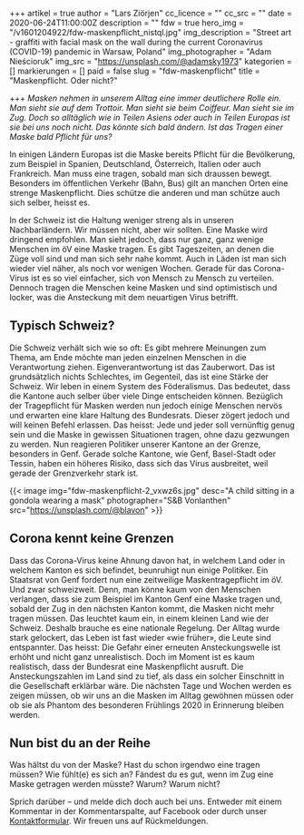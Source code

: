 +++
artikel = true
author = "Lars Ziörjen"
cc_licence = ""
cc_src = ""
date = 2020-06-24T11:00:00Z
description = ""
fdw = true
hero_img = "/v1601204922/fdw-maskenpflicht_nistql.jpg"
img_description = "Street art - graffiti with facial mask on the wall during the current Coronavirus (COVID-19) pandemic in Warsaw, Poland"
img_photographer = "Adam Nieścioruk"
img_src = "https://unsplash.com/@adamsky1973"
kategorien = []
markierungen = []
paid = false
slug = "fdw-maskenpflicht"
title = "Maskenpflicht. Oder nicht?"

+++
_Masken nehmen in unserem Alltag eine immer deutlichere Rolle ein. Man sieht sie auf dem Trottoir. Man sieht sie beim Coiffeur. Man sieht sie im Zug. Doch so alltäglich wie in Teilen Asiens oder auch in Teilen Europas ist sie bei uns noch nicht. Das könnte sich bald ändern. Ist das Tragen einer Maske bald Pflicht für uns?_

In einigen Ländern Europas ist die Maske bereits Pflicht für die Bevölkerung, zum Beispiel in Spanien, Deutschland, Österreich, Italien oder auch Frankreich. Man muss eine tragen, sobald man sich draussen bewegt. Besonders im öffentlichen Verkehr (Bahn, Bus) gilt an manchen Orten eine strenge Maskenpflicht. Dies schütze die anderen und man schütze auch sich selber, heisst es.

In der Schweiz ist die Haltung weniger streng als in unseren Nachbarländern. Wir müssen nicht, aber wir sollten. Eine Maske wird dringend empfohlen. Man sieht jedoch, dass nur ganz, ganz wenige Menschen im öV eine Maske tragen. Es gibt Tageszeiten, an denen die Züge voll sind und man sich sehr nahe kommt. Auch in Läden ist man sich wieder viel näher, als noch vor wenigen Wochen. Gerade für das Corona-Virus ist es so viel einfacher, sich von Mensch zu Mensch zu verteilen. Dennoch tragen die Menschen keine Masken und sind optimistisch und locker, was die Ansteckung mit dem neuartigen Virus betrifft.

## Typisch Schweiz?

Die Schweiz verhält sich wie so oft: Es gibt mehrere Meinungen zum Thema, am Ende möchte man jeden einzelnen Menschen in die Verantwortung ziehen. Eigenverantwortung ist das Zauberwort. Das ist grundsätzlich nichts Schlechtes, im Gegenteil, das ist eine Stärke der Schweiz. Wir leben in einem System des Föderalismus. Das bedeutet, dass die Kantone auch selber über viele Dinge entscheiden können. Bezüglich der Tragepflicht für Masken werden nun jedoch einige Menschen nervös und erwarten eine klare Haltung des Bundesrats. Dieser zögert jedoch und will keinen Befehl erlassen. Das heisst: Jede und jeder soll vernünftig genug sein und die Maske in gewissen Situationen tragen, ohne dazu gezwungen zu werden. Nun reagieren Politiker unserer Kantone an der Grenze, besonders in Genf. Gerade solche Kantone, wie Genf, Basel-Stadt oder Tessin, haben ein höheres Risiko, dass sich das Virus ausbreitet, weil gerade der Grenzverkehr stark ist.

{{< image img="fdw-maskenpflicht-2_vxwz6s.jpg" desc="A child sitting in a gondola wearing a mask" photographer="S&B Vonlanthen" src="https://unsplash.com/@blavon" >}}

## Corona kennt keine Grenzen

Dass das Corona-Virus keine Ahnung davon hat, in welchem Land oder in welchem Kanton es sich befindet, beunruhigt nun einige Politiker. Ein Staatsrat von Genf fordert nun eine zeitweilige Maskentragepflicht im öV. Und zwar schweizweit. Denn, man könne kaum von den Menschen verlangen, dass sie zum Beispiel im Kanton Genf eine Maske tragen und, sobald der Zug in den nächsten Kanton kommt, die Masken nicht mehr tragen müssen. Das leuchtet kaum ein, in einem kleinen Land wie der Schweiz. Deshalb brauche es eine nationale Regelung. Der Alltag wurde stark gelockert, das Leben ist fast wieder «wie früher», die Leute sind entspannter. Das heisst: Die Gefahr einer erneuten Ansteckungswelle ist erhöht und nicht ganz unrealistisch. Doch im Moment ist es kaum realistisch, dass der Bundesrat eine Maskenpflicht ausruft. Die Ansteckungszahlen im Land sind zu tief, als dass ein solcher Einschnitt in die Gesellschaft erklärbar wäre. Die nächsten Tage und Wochen werden es zeigen müssen, ob wir uns an die Masken im Alltag gewöhnen müssen oder ob sie als Phantom des besonderen Frühlings 2020 in Erinnerung bleiben werden.

## Nun bist du an der Reihe

Was hältst du von der Maske? Hast du schon irgendwo eine tragen müssen? Wie fühlt(e) es sich an? Fändest du es gut, wenn im Zug eine Maske getragen werden müsste? Warum? Warum nicht?

Sprich darüber – und melde dich doch auch bei uns. Entweder mit einem Kommentar in der Kommentarspalte, auf Facebook oder durch unser [Kontaktformular](https://chinderzytig-v1.netlify.app/kontakt/). Wir freuen uns auf Rückmeldungen.